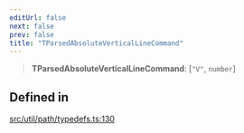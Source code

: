 ```yaml
---
editUrl: false
next: false
prev: false
title: "TParsedAbsoluteVerticalLineCommand"
---
```


> **TParsedAbsoluteVerticalLineCommand**: [`"V"`, `number`]

## Defined in

[src/util/path/typedefs.ts:130](https://github.com/fabricjs/fabric.js/blob/8748628df7e9de00ba77413bfc3ad9e9fe9d4f30/src/util/path/typedefs.ts#L130)
